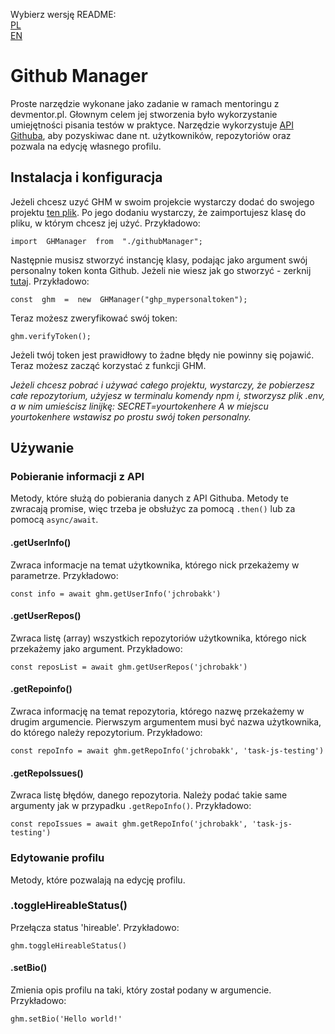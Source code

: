 Wybierz wersję README:\
[PL](https://github.com/jchrobakk/task-js-testing/blob/master/README.md)\
[EN](https://github.com/jchrobakk/task-js-testing/blob/master/README.en.md)

# Github Manager

Proste narzędzie wykonane jako zadanie w ramach mentoringu z devmentor.pl. Głownym celem jej stworzenia było wykorzystanie umiejętności pisania testów w praktyce.
Narzędzie wykorzystuje [API Githuba](https://docs.github.com/en/rest), aby pozyskiwac dane nt. użytkowników, repozytoriów oraz pozwala na edycję własnego profilu.

## Instalacja i konfiguracja

Jeżeli chcesz uzyć GHM w swoim projekcie wystarczy dodać do swojego projektu [ten plik](https://github.com/jchrobakk/task-js-testing/blob/master/src/githubManager.js). Po jego dodaniu wystarczy, że zaimportujesz klasę do pliku, w którym chcesz jej użyć. Przykładowo:

    import  GHManager  from  "./githubManager";

Następnie musisz stworzyć instancję klasy, podając jako argument swój personalny token konta Github. Jeżeli nie wiesz jak go stworzyć - zerknij [tutaj](https://docs.github.com/en/authentication/keeping-your-account-and-data-secure/creating-a-personal-access-token). Przykładowo:

    const  ghm  =  new  GHManager("ghp_mypersonaltoken");

Teraz możesz zweryfikować swój token:

    ghm.verifyToken();

Jeżeli twój token jest prawidłowy to żadne błędy nie powinny się pojawić. Teraz możesz zacząć korzystać z funkcji GHM.

_Jeżeli chcesz pobrać i używać całego projektu, wystarczy, że pobierzesz całe repozytorium, użyjesz w terminalu komendy npm i, stworzysz plik .env, a w nim umieścisz linijkę:
SECRET=yourtokenhere
A w miejscu yourtokenhere wstawisz po prostu swój token personalny._

## Używanie

### Pobieranie informacji z API

Metody, które służą do pobierania danych z API Githuba. Metody te zwracają promise, więc trzeba je obsłużyc za pomocą `.then()` lub za pomocą `async/await`.

#### .getUserInfo()

Zwraca informacje na temat użytkownika, którego nick przekażemy w parametrze. Przykładowo:

    const info = await ghm.getUserInfo('jchrobakk')

#### .getUserRepos()

Zwraca listę (array) wszystkich repozytoriów użytkownika, którego nick przekażemy jako argument. Przykładowo:

    const reposList = await ghm.getUserRepos('jchrobakk')

#### .getRepoinfo()

Zwraca informację na temat repozytoria, którego nazwę przekażemy w drugim argumencie. Pierwszym argumentem musi być nazwa użytkownika, do którego należy repozytorium. Przykładowo:

    const repoInfo = await ghm.getRepoInfo('jchrobakk', 'task-js-testing')

#### .getRepoIssues()

Zwraca listę błędów, danego repozytoria. Należy podać takie same argumenty jak w przypadku `.getRepoInfo()`. Przykładowo:

    const repoIssues = await ghm.getRepoInfo('jchrobakk', 'task-js-testing')

### Edytowanie profilu

Metody, które pozwalają na edycję profilu.

### .toggleHireableStatus()

Przełącza status 'hireable'. Przykładowo:

    ghm.toggleHireableStatus()

#### .setBio()

Zmienia opis profilu na taki, który został podany w argumencie. Przykładowo:

    ghm.setBio('Hello world!'
